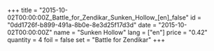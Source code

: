 +++
title = "2015-10-02T00:00:00Z_Battle_for_Zendikar_Sunken_Hollow_[en]_false"
id = "0dd1726f-b899-491a-8b0e-8e3d25f17d3d"
date = "2015-10-02T00:00:00Z"
name = "Sunken Hollow"
lang = ["en"]
price = "0.42"
quantity = 4
foil = false
set = "Battle for Zendikar"
+++
